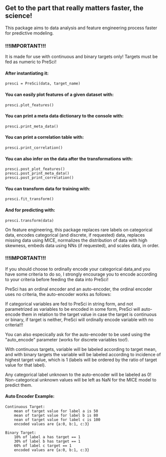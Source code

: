 ## Get to the part that really matters faster, the science!

This package aims to data analysis and feature engineering process
faster for predictive modeling.

### !!!IMPORTANT!!!
It is made for use with continuous and binary targets only!
Targets must be fed as numeric to PreSci!

#### After instantiating it:
    presci = PreSci(data, target_name)

#### You can easily plot features of a given dataset with:
    presci.plot_features()

#### You can print a meta data dictionary to the console with:
    presci.print_meta_data()

#### You can print a correlation table with:
    presci.print_correlation()

#### You can also infer on the data after the transformations with:
    presci.post_plot_features()
    presci.post_print_meta_data()
    presci.post_print_correlation()

#### You can transform data for training with:
    presci.fit_transform()

#### And for predicting with:
    presci.transform(data)

On feature engineering, this package replaces rare labels on categorical data, 
encodes categorical (and discrete, if requested) data, replaces missing data using MICE, 
normalizes the distribution of data with high skewness, embeds data using NNs (if requested), 
and scales data, in order.

### !!!IMPORTANT!!!
If you should choose to ordinally encode your categorical data,and you have some criteria to 
do so, I strongly encourage you to encode according to your criteria before feeding the data 
into PreSci!

PreSci has an ordinal encoder and an auto-encoder, the ordinal encoder uses no criteria, 
the auto-encoder works as follows:

If categorical variables are fed to PreSci in string form, and not parametrized 
as variables to be encoded in some form, PreSci will auto-encode them in relation 
to the target value in case the target is continuous or binary, if target is neither,
PreSci will ordinally encode variable with no criteria!!!

You can also especically ask for the auto-encoder to be used using the "auto_encode"
parameter (works for discrete variables too!).

With continuous targets, variable will be labeled according to target mean, 
and with binary targets the variable will be labeled according to incidence of
highest target value, which is 1 (labels will be ordered by the ratio of target 
value for that label).

Any categorical label unknown to the auto-encoder will be labeled as 0!
Non-categorical unknown values will be left as NaN for the MICE model to predict them.

#### Auto Encoder Example: 
    Continuous Target:
        mean of target value for label a is 50
        mean of target value for label b is 80
        nean of target value for label c is 100
        encoded values are {a:0, b:1, c:3}
        
    Binary Target:
        10% of label a has target == 1
        30% of label b has target == 1
        60% of label c target == 1
        encoded values are {a:0, b:1, c:3}
